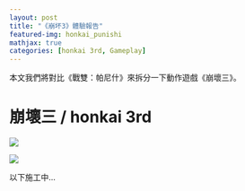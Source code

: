```yaml
---
layout: post
title: "《崩坏3》體驗報告"
featured-img: honkai_punishi
mathjax: true
categories: [honkai 3rd, Gameplay]
---
```


本文我們將對比《戰雙：帕尼什》來拆分一下動作遊戲《崩壞三》。

<!--more-->


# 崩壞三 / honkai 3rd

![](https://lh3.googleusercontent.com/vT54lxa-R8ccWRch8YGNrp5mAkffovySWofCf3-UwxYM3RaVyhqFUaU-dd1XKdU4xthEHuNl09MXDi29CVdzmSc7ZdtX8q-h9c1yui7UwvtqsvhblW6sxkZd07Fn5eCRmfD_hMHLCAA=w2436-h1125-no)

![](https://lh3.googleusercontent.com/fpKm-3RbgVH6GbiOjtAhDdC8DqqtTGDfn0hJO5qaM08PTEGIsNLe1DQc4GnAD8bhP-RfQQWj2kzBOhhbxRGj7bCo1ym3PZ5hnraN8QUD2VarwgiHikRvJCXPrLciltpwXCIjdUKRCOQ=w2436-h1125-no)

以下施工中...